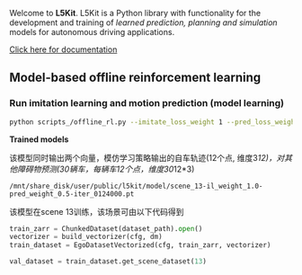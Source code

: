 
Welcome to **L5Kit**. L5Kit is a Python library with functionality for the development and training of *learned prediction, planning and simulation* models for autonomous driving applications.

[Click here for documentation](https://woven-planet.github.io/l5kit)

## Model-based offline reinforcement learning

### Run imitation learning and motion prediction (model learning)

```bash
python scripts_/offline_rl.py --imitate_loss_weight 1 --pred_loss_weight 1 --cuda_id 1
```

**Trained models**

该模型同时输出两个向量，模仿学习策略输出的自车轨迹(12个点, 维度3*12)，对其他障碍物预测(30辆车，每辆车12个点，维度30*12*3)

`/mnt/share_disk/user/public/l5kit/model/scene_13-il_weight_1.0-pred_weight_0.5-iter_0124000.pt`

该模型在scene 13训练，该场景可由以下代码得到

```python
train_zarr = ChunkedDataset(dataset_path).open()
vectorizer = build_vectorizer(cfg, dm)
train_dataset = EgoDatasetVectorized(cfg, train_zarr, vectorizer)

val_dataset = train_dataset.get_scene_dataset(13)
```


